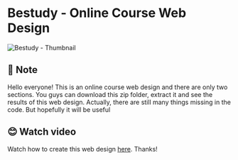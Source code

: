 # Bestudy - Online Course Web Design

![Bestudy - Thumbnail](https://user-images.githubusercontent.com/91236883/226151042-b349d9e7-b417-4ad0-a659-773454ad4bf4.png)

## 📃 Note
Hello everyone!
This is an online course web design and there are only two sections. You guys can download this zip folder, extract it and see the results of this web design. Actually, there are still many things missing in the code. But hopefully it will be useful

## 😊 Watch video
Watch how to create this web design <a href="https://youtu.be/g8WtPeT2O_A">here</a>. Thanks!
